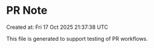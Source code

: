 # PR Note

Created at: Fri 17 Oct 2025 21:37:38 UTC

This file is generated to support testing of PR workflows.
